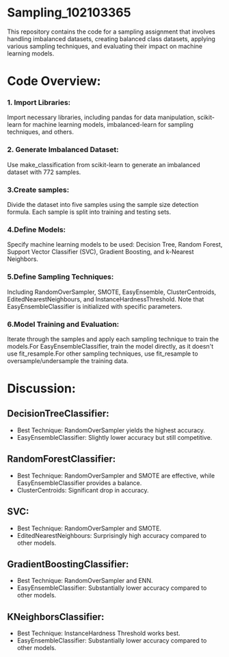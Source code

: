 # Sampling_102103365
This repository contains the code for a sampling assignment that involves handling imbalanced datasets, creating balanced class datasets, applying various sampling techniques, and evaluating their impact on machine learning models.

# Code Overview:
### 1. Import Libraries:
Import necessary libraries, including pandas for data manipulation, scikit-learn for machine learning models, imbalanced-learn for sampling techniques, and others.

### 2. Generate Imbalanced Dataset:
Use make_classification from scikit-learn to generate an imbalanced dataset with 772 samples.

### 3.Create samples:
Divide the dataset into five samples using the sample size detection formula. Each sample is split into training and testing sets.

### 4.Define Models:
Specify machine learning models to be used: Decision Tree, Random Forest, Support Vector Classifier (SVC), Gradient Boosting, and k-Nearest Neighbors.

### 5.Define Sampling Techniques:
Including RandomOverSampler, SMOTE, EasyEnsemble, ClusterCentroids, EditedNearestNeighbours, and InstanceHardnessThreshold. Note that EasyEnsembleClassifier is initialized with specific parameters.

### 6.Model Training and Evaluation:
Iterate through the samples and apply each sampling technique to train the models.For EasyEnsembleClassifier, train the model directly, as it doesn't use fit_resample.For other sampling techniques, use fit_resample to oversample/undersample the training data.

# Discussion:
## DecisionTreeClassifier:
- Best Technique: RandomOverSampler yields the highest accuracy.
- EasyEnsembleClassifier: Slightly lower accuracy but still competitive.

## RandomForestClassifier:
- Best Technique: RandomOverSampler and SMOTE are effective, while EasyEnsembleClassifier provides a balance.
- ClusterCentroids: Significant drop in accuracy.

## SVC:
- Best Technique: RandomOverSampler and SMOTE.
- EditedNearestNeighbours: Surprisingly high accuracy compared to other models.

## GradientBoostingClassifier:
- Best Technique: RandomOverSampler and ENN.
- EasyEnsembleClassifier: Substantially lower accuracy compared to other models.

## KNeighborsClassifier:
- Best Technique: InstanceHardness Threshold works best.
- EasyEnsembleClassifier: Substantially lower accuracy compared to other models.
